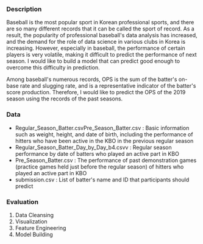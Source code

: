 ### Description
 Baseball is the most popular sport in Korean professional sports, and there are so many different records that it can be called the sport of record. As a result, the popularity of professional baseball's data analysis has increased, and the demand for the role of data science in various clubs in Korea is increasing. However, especially in baseball, the performance of certain players is very volatile, making it difficult to predict the performance of next season. I would like to build a model that can predict good enough to overcome this difficulty in prediction.

 Among baseball's numerous records, OPS is the sum of the batter's on-base rate and slugging rate, and is a representative indicator of the batter's score production. Therefore, I would like to predict the OPS of the 2019 season using the records of the past seasons.

### Data
- Regular_Season_Batter.csvPre_Season_Batter.csv : Basic information such as weight, height, and date of birth, including the performance of hitters who have been active in the KBO in the previous regular season
- Regular_Season_Batter_Day_by_Day_b4.csvv : Regular season performance by date of batters who played an active part in KBO
- Pre_Season_Batter.csv : The performance of past demonstration games (practice games held just before the regular season) of hitters who played an active part in KBO
- submission.csv : List of batter's name and ID that participants should predict

### Evaluation
1. Data Cleansing
2. Visualization
3. Feature Engineering
4. Model Building
